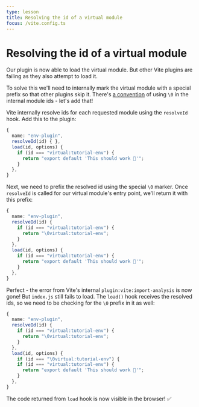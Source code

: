 ```yaml
---
type: lesson
title: Resolving the id of a virtual module
focus: /vite.config.ts
---
```


# Resolving the id of a virtual module

Our plugin is now able to load the virtual module. But other Vite plugins are failing as they also attempt to load it.

To solve this we'll need to internally mark the virtual module with a special prefix so that other plugins skip it. There's [a convention](https://vitejs.dev/guide/api-plugin#virtual-modules-convention) of using `\0` in the internal module ids - let's add that!

Vite internally resolve ids for each requested module using the `resolveId` hook. Add this to the plugin:

```ts add={3}
{
  name: "env-plugin",
  resolveId(id) { },
  load(id, options) {
    if (id === "virtual:tutorial-env") {
      return "export default 'This should work 🤔'";
    }
  },
}
```

Next, we need to prefix the resolved id using the special `\0` marker. Once `resolveId` is called for our virtual module's entry point, we'll return it with this prefix:

```ts
{
  name: "env-plugin",
  resolveId(id) {
    if (id === "virtual:tutorial-env") {
      return "\0virtual:tutorial-env";
    }
  },
  load(id, options) {
    if (id === "virtual:tutorial-env") {
      return "export default 'This should work 🤔'";
    }
  },
}
```

Perfect - the error from Vite's internal `plugin:vite:import-analysis` is now gone! But `index.js` still fails to load. The `load()` hook receives the resolved ids, so we need to be checking for the `\0` prefix in it as well:

```ts add={9} del={10}
{
  name: "env-plugin",
  resolveId(id) {
    if (id === "virtual:tutorial-env") {
      return "\0virtual:tutorial-env";
    }
  },
  load(id, options) {
    if (id === "\0virtual:tutorial-env") {
    if (id === "virtual:tutorial-env") {
      return "export default 'This should work 🤔'";
    }
  },
}
```

The code returned from `load` hook is now visible in the browser!&nbsp;✅
